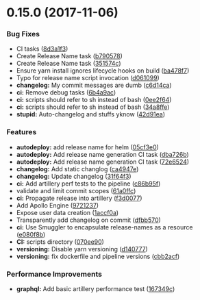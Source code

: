 <a name="0.15.0"></a>
# 0.15.0 (2017-11-06)


### Bug Fixes

* CI tasks ([8d3a1f3](https://gitlab.com/ornous/skills/api/commit/8d3a1f3))
* Create Release Name task ([b790578](https://gitlab.com/ornous/skills/api/commit/b790578))
* Create Release Name task ([351574c](https://gitlab.com/ornous/skills/api/commit/351574c))
* Ensure yarn install ignores lifecycle hooks on build ([ba478f7](https://gitlab.com/ornous/skills/api/commit/ba478f7))
* Typo for release name script invocation ([d061099](https://gitlab.com/ornous/skills/api/commit/d061099))
* **changelog:** My commit messages are dumb ([c6d14ca](https://gitlab.com/ornous/skills/api/commit/c6d14ca))
* **ci:** Remove debug tasks ([6b4a9ac](https://gitlab.com/ornous/skills/api/commit/6b4a9ac))
* **ci:** scripts should refer to sh instead of bash ([0ee2f64](https://gitlab.com/ornous/skills/api/commit/0ee2f64))
* **ci:** scripts should refer to sh instead of bash ([34a8ffe](https://gitlab.com/ornous/skills/api/commit/34a8ffe))
* **stupid:** Auto-changelog and stuffs yknow ([42d91ea](https://gitlab.com/ornous/skills/api/commit/42d91ea))


### Features

* **autodeploy:** add release name for helm ([05cf3e0](https://gitlab.com/ornous/skills/api/commit/05cf3e0))
* **autodeploy:** Add release name generation CI task ([dba726b](https://gitlab.com/ornous/skills/api/commit/dba726b))
* **autodeploy:** Add release name generation CI task ([72e6524](https://gitlab.com/ornous/skills/api/commit/72e6524))
* **changelog:** Add static changlog ([ca4947e](https://gitlab.com/ornous/skills/api/commit/ca4947e))
* **changelog:** Update changelog ([31f64f3](https://gitlab.com/ornous/skills/api/commit/31f64f3))
* **ci:** Add artillery perf tests to the pipeline ([c86b95f](https://gitlab.com/ornous/skills/api/commit/c86b95f))
* validate and limit commit scopes ([61a0ffc](https://gitlab.com/ornous/skills/api/commit/61a0ffc))
* **ci:** Propagate release into artillery ([f3d0077](https://gitlab.com/ornous/skills/api/commit/f3d0077))
* Add Apollo Engine ([9721237](https://gitlab.com/ornous/skills/api/commit/9721237))
* Expose user data creation ([1accf0a](https://gitlab.com/ornous/skills/api/commit/1accf0a))
* Transparently add changelog on commit ([dfbb570](https://gitlab.com/ornous/skills/api/commit/dfbb570))
* **ci:** Use Smuggler to encapsulate release-names as a resource ([e080f8b](https://gitlab.com/ornous/skills/api/commit/e080f8b))
* **CI:** scripts directory ([070ee90](https://gitlab.com/ornous/skills/api/commit/070ee90))
* **versioning:** Disable yarn versioning ([d140777](https://gitlab.com/ornous/skills/api/commit/d140777))
* **versioning:** fix dockerfile and pipeline versions ([cbb2acf](https://gitlab.com/ornous/skills/api/commit/cbb2acf))


### Performance Improvements

* **graphql:** Add basic artillery performance test ([167349c](https://gitlab.com/ornous/skills/api/commit/167349c))



